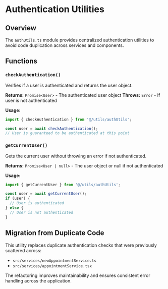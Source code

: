 # Authentication Utilities

## Overview

The `authUtils.ts` module provides centralized authentication utilities to avoid code duplication across services and components.

## Functions

### `checkAuthentication()`

Verifies if a user is authenticated and returns the user object.

**Returns:** `Promise<User>` - The authenticated user object
**Throws:** `Error` - If user is not authenticated

**Usage:**
```typescript
import { checkAuthentication } from '@/utils/authUtils';

const user = await checkAuthentication();
// User is guaranteed to be authenticated at this point
```

### `getCurrentUser()`

Gets the current user without throwing an error if not authenticated.

**Returns:** `Promise<User | null>` - The user object or null if not authenticated

**Usage:**
```typescript
import { getCurrentUser } from '@/utils/authUtils';

const user = await getCurrentUser();
if (user) {
  // User is authenticated
} else {
  // User is not authenticated
}
```

## Migration from Duplicate Code

This utility replaces duplicate authentication checks that were previously scattered across:
- `src/services/newAppointmentService.ts`
- `src/services/appointmentService.tsx`

The refactoring improves maintainability and ensures consistent error handling across the application.